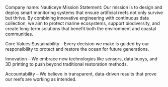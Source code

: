 Company name: Nauticeye
Mission Statement: Our mission is to design and deploy smart monitoring systems that ensure artificial reefs not only survive but thrive. By combining innovative engineering with continuous data collection, we aim to protect marine ecosystems, support biodiversity, and create long-term solutions that benefit both the environment and coastal communities.


Core Values:Sustainability – Every decision we make is guided by our responsibility to protect and restore the ocean for future generations.


Innovation – We embrace new technologies like sensors, data buoys, and 3D printing to push beyond traditional restoration methods.


Accountability – We believe in transparent, data-driven results that prove our reefs are working as intended.



